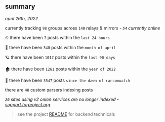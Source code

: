 
## summary
_april 26th, 2022_

currently tracking `98` groups across `140` relays & mirrors - _`54` currently online_

⏲ there have been `7` posts within the `last 24 hours`

🦈 there have been `340` posts within the `month of april`

🪐 there have been `1017` posts within the `last 90 days`

🏚 there have been `1261` posts within the `year of 2022`

🦕 there have been `3547` posts `since the dawn of ransomwatch`

there are `48` custom parsers indexing posts

_`20` sites using v2 onion services are no longer indexed - [support.torproject.org](https://support.torproject.org/onionservices/v2-deprecation/)_

> see the project [README](https://github.com/thetanz/ransomwatch#ransomwatch--) for backend technicals
